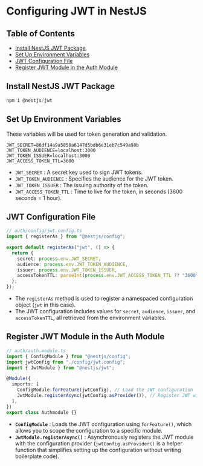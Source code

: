 # Configuring JWT in NestJS

## Table of Contents

- [Install NestJS JWT Package](#install-nestjs-jwt-package)
- [Set Up Environment Variables](#set-up-environment-variables)
- [JWT Configuration File](#jwt-configuration-file)
- [Register JWT Module in the Auth Module](#register-jwt-module-in-the-auth-module)

## Install NestJS JWT Package

```ts
npm i @nestjs/jwt
```

## Set Up Environment Variables

These variables will be used for token generation and validation.

```
JWT_SECRET=86df14a9a5850a6147d5bdb6e31eb7c549a98b
JWT_TOKEN_AUDIENCE=localhost:3000
JWT_TOKEN_ISSUER=localhost:3000
JWT_ACCESS_TOKEN_TTL=3600
```

- `JWT_SECRET` : A secret key used to sign JWT tokens.
- `JWT_TOKEN_AUDIENCE` : Specifies the audience for the JWT token.
- `JWT_TOKEN_ISSUER` : The issuing authority of the token.
- `JWT_ACCESS_TOKEN_TTL` : Time to live for the token, in seconds (3600 seconds = 1 hour).

## JWT Configuration File

```ts
// auth/config/jwt.config.ts
import { registerAs } from "@nestjs/config";

export default registerAs("jwt", () => {
  return {
    secret: process.env.JWT_SECRET,
    audience: process.env.JWT_TOKEN_AUDIENCE,
    issuer: process.env.JWT_TOKEN_ISSUER,
    accessTokenTTL: parseInt(process.env.JWT_ACCESS_TOKEN_TTL ?? "3600", 10),
  };
});
```

- The `registerAs` method is used to register a namespaced configuration object (`jwt` in this case).
- The JWT configuration includes values for `secret`, `audience`, `issuer`, and `accessTokenTTL`, all retrieved from the environment variables.

## Register JWT Module in the Auth Module

```ts
// auth/auth.module.ts
import { ConfigModule } from "@nestjs/config";
import jwtConfig from "./config/jwt.config";
import { JwtModule } from "@nestjs/jwt";

@Module({
  imports: [
    ConfigModule.forFeature(jwtConfig), // Load the JWT configuration
    JwtModule.registerAsync(jwtConfig.asProvider()), // Register JWT with configuration
  ],
})
export class Authmodule {}
```

- **`ConfigModule`** : Loads the JWT configuration using `forFeature()`, which allows you to scope the configuration to a specific module.
- **`JwtModule.registerAsync()`** : Asynchronously registers the JWT module with the configuration provider (`jwtConfig.asProvider()` is a helper function that simplifies setting up the configuration without writing boilerplate code).
